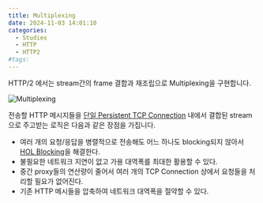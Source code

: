 ```yaml
---
title: Multiplexing
date: 2024-11-03 14:01:10
categories:
  - Studies
  - HTTP
  - HTTP2
#tags:
---
```

HTTP/2 에서는 stream간의 frame 결합과 재조립으로 Multiplexing을 구현합니다.

![Multiplexing](/images/req_res_multiplexing.png)

전송할 HTTP 메시지들을 [단일 Persistent TCP Connection](../../http1/connection-management#Persistent-Connection) 내에서 결합된 stream으로 주고받는 로직은 다음과 같은 장점을 가집니다.

- 여러 개의 요청/응답을 병렬적으로 전송해도 어느 하나도 blocking되지 않아서 [HOL Blocking](../../http1/connection-management#HTTP-Pipelining)을 해결한다.
- 불필요한 네트워크 지연이 없고 가용 대역폭를 최대한 활용할 수 있다.
- 중간 proxy들의 연산량이 줄어서 여러 개의 TCP Connection 상에서 요청들을 처리할 필요가 없어진다.
- 기존 HTTP 메시들을 압축하여 네트워크 대역폭을 절약할 수 있다.
